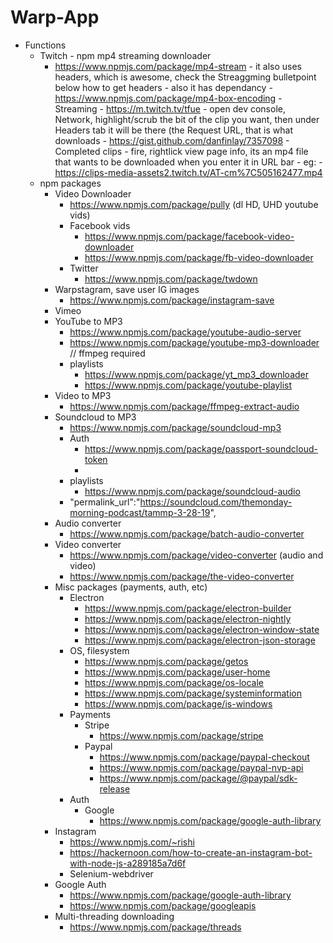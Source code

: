 # Warp-App

-   Functions
    -   Twitch - npm mp4 streaming downloader
        -   https://www.npmjs.com/package/mp4-stream - it also uses headers, which is awesome, check the Streaggming bulletpoint below how to get headers - also it has dependancy -https://www.npmjs.com/package/mp4-box-encoding - Streaming - https://m.twitch.tv/tfue - open dev console, Network, highlight/scrub the bit of the clip you want, then under Headers tab it will be there (the Request URL, that is what downloads - https://gist.github.com/danfinlay/7357098 - Completed clips - fire, rightlick view page info, its an mp4 file that wants to be downloaded when you enter it in URL bar - eg: - https://clips-media-assets2.twitch.tv/AT-cm%7C505162477.mp4
    -   npm packages
        -   Video Downloader
            -   https://www.npmjs.com/package/pully (dl HD, UHD youtube vids)
            -   Facebook vids
                -   https://www.npmjs.com/package/facebook-video-downloader
                -   https://www.npmjs.com/package/fb-video-downloader
            -   Twitter
                -   https://www.npmjs.com/package/twdown
        -   Warpstagram, save user IG images
            -   https://www.npmjs.com/package/instagram-save
        -   Vimeo
        -   YouTube to MP3
            -   https://www.npmjs.com/package/youtube-audio-server
            -   https://www.npmjs.com/package/youtube-mp3-downloader // ffmpeg required
            -   playlists
                -   https://www.npmjs.com/package/yt_mp3_downloader
                -   https://www.npmjs.com/package/youtube-playlist
        -   Video to MP3
            -   https://www.npmjs.com/package/ffmpeg-extract-audio
        -   Soundcloud to MP3
            -   https://www.npmjs.com/package/soundcloud-mp3
            -   Auth
                -   https://www.npmjs.com/package/passport-soundcloud-token
                -
            -   playlists
                -   https://www.npmjs.com/package/soundcloud-audio
            -   "permalink_url":"https://soundcloud.com/themonday-morning-podcast/tammp-3-28-19",
        -   Audio converter
            -   https://www.npmjs.com/package/batch-audio-converter
        -   Video converter
            -   https://www.npmjs.com/package/video-converter (audio and video)
            -   https://www.npmjs.com/package/the-video-converter
        -   Misc packages (payments, auth, etc)
            -   Electron
                -   https://www.npmjs.com/package/electron-builder
                -   https://www.npmjs.com/package/electron-nightly
                -   https://www.npmjs.com/package/electron-window-state
                -   https://www.npmjs.com/package/electron-json-storage
            -   OS, filesystem
                -   https://www.npmjs.com/package/getos
                -   https://www.npmjs.com/package/user-home
                -   https://www.npmjs.com/package/os-locale
                -   https://www.npmjs.com/package/systeminformation
                -   https://www.npmjs.com/package/is-windows
            -   Payments
                -   Stripe
                    -   https://www.npmjs.com/package/stripe
                -   Paypal
                    -   https://www.npmjs.com/package/paypal-checkout
                    -   https://www.npmjs.com/package/paypal-nvp-api
                    -   https://www.npmjs.com/package/@paypal/sdk-release
            -   Auth
                -   Google
                    -   https://www.npmjs.com/package/google-auth-library
        -   Instagram
            -   https://www.npmjs.com/~rishi
            -   https://hackernoon.com/how-to-create-an-instagram-bot-with-node-js-a289185a7d6f
            -   Selenium-webdriver
        -   Google Auth
            -   https://www.npmjs.com/package/google-auth-library
            -   https://www.npmjs.com/package/googleapis
        -   Multi-threading downloading
            -   https://www.npmjs.com/package/threads
